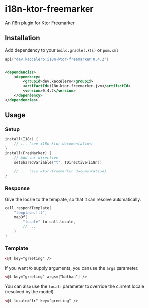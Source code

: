# i18n-ktor-freemarker

An i18n plugin for Ktor Freemarker

## Installation

Add dependency to your `build.gradle(.kts)` or `pom.xml`:

```kotlin
api("dev.kaccelero:i18n-ktor-freemarker:0.4.2")
```

```xml

<dependencies>
    <dependency>
        <groupId>dev.kaccelero</groupId>
        <artifactId>i18n-ktor-freemarker-jvm</artifactId>
        <version>0.4.2</version>
    </dependency>
</dependencies>
```

## Usage

### Setup

```kotlin
install(I18n) {
    // ... (see i18n-ktor documentation)
}
install(FreeMarker) {
    // Add our directive
    setSharedVariable("t", TDirective(i18n))

    // ... (see ktor-freemarker documentation)
}
```

### Response

Give the locale to the template, so that it can resolve automatically.

```kotlin
call.respondTemplate(
    "template.ftl",
    mapOf(
        "locale" to call.locale,
        // ...
    )
)
```

### Template

```html
<@t key="greeting" />
```

If you want to supply arguments, you can use the `args` parameter.

```html
<@t key="greeting" args=["Nathan"] />
```

You can also use the `locale` parameter to override the current locale (resolved by the model).

```html
<@t locale="fr" key="greeting" />
```
